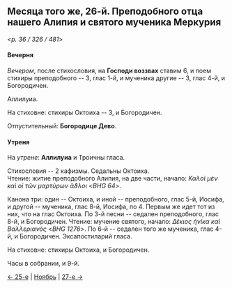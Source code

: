 
## Месяца того же, 26-й. Преподобного отца нашего Алипия и святого мученика Меркурия

<*p. 36 / 326 / 481*>

#### Вечерня

*Вечером*, после стихословия, на **Господи воззвах** ставим 6, и поем стихиры преподобного -- 3, глас 1-й, 
и мученика другие -- 3, глас 4-й, и Богородичен. 

Аллилуиа. 

На стиховне: стихиры Октоиха -- 3, и Богородичен. 

Отпустительный: **Богородице Дево**.

#### Утреня

На *утрене*: **Аллилуиа** и Троичны гласа. 

Стихословия -- 2 кафизмы. Седальны Октоиха.  
Чтение: житие преподобного Алипия, на две части, начало: *Καλοὶ μὲν καὶ οἱ τῶν μαρτύρων ἄϑλοι* <*BHG 64*>.  

Канона три: один -- Октоиха, и иной -- преподобного, глас 5-й, Иосифа, и другой -- мученика, глас 8-й, Иосифа, 
по 4. Первым же идет тот из них, что на глас Октоиха. 
По 3-й песни -- седален преподобного, глас 8-й, и Богородичен. Чтение: мучение святого, начало:
*Δέκιος ἡνίκα καὶ Βαλλεριανός* <*BHG 1276*>.
По 6-й -- седален того же мученика, глас 4-й, и Богородичен. 
Эксапостиларий гласа.

На стиховне: стихиры Октоиха, и Богородичен. 

Часы в собрании, и 9-й.  

[← 25-е](11_25_EUR.ru.md) | [Ноябрь](README.md#26-й) | [27-е →](11_27_EUR.ru.md)
